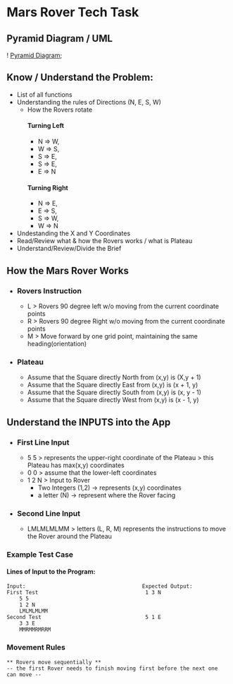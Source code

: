 # Mars Rover Tech Task 
## Pyramid Diagram / UML
! [Pyramid Diagram](./media/Pryamid%20Diagram-Mars%20Rover.pdf);


## Know / Understand the Problem:
+ List of all functions
+ Understanding the rules of Directions (N, E, S, W)
    -   How the Rovers rotate
        #### Turning Left      
        - N => W,
        - W => S,
        - S => E,
        - S => E,
        - E => N
        #### Turning Right
        - N => E,
        - E => S,
        - S => W,
        - W => N
+ Undestanding the X and Y Coordinates
+ Read/Review what & how the Rovers works / what is Plateau
+ Understand/Review/Divide the Brief

## How the Mars Rover Works
+   ### Rovers Instruction
    - L > Rovers 90 degree left w/o moving from the current coordinate points
    - R > Rovers 90 degree Right w/o moving from the current coordinate points
    - M > Move forward by one grid point, maintaining the same heading(orientation)
+   ### Plateau
    -   Assume that the Square directly North from (x,y) is (X,y + 1)
    -   Assume that the Square directly East from (x,y) is (x + 1, y)
    -   Assume that the Square directly South from (x,y) is (x, y - 1)
    -   Assume that the Square directly West from (x,y) is (x - 1, y)

## Understand the INPUTS into the App
+   ### First Line Input
    -   5 5 > represents the upper-right coordinate of the Plateau
            > this Plateau has max(x,y) coordinates
    -   0 0 > assume that the lower-left coordinates
    -  1 2 N > Input to Rover
        +  Two Integers (1,2) -> represents (x,y) coordinates
        +   a letter (N) -> represent where the Rover facing
+   ### Second Line Input
    -   LMLMLMLMM  > letters (L, R, M) represents the instructions to move the Rover around the Plateau

### Example Test Case
####    Lines of Input to the Program:
    Input:                                     Expected Output:     
    First Test                                  1 3 N
        5 5
        1 2 N
        LMLMLMLMM
    Second Test                                 5 1 E
        3 3 E
        MMRMMRMRRM

### Movement Rules 
    ** Rovers move sequentially **
    -- the first Rover needs to finish moving first before the next one can move --







